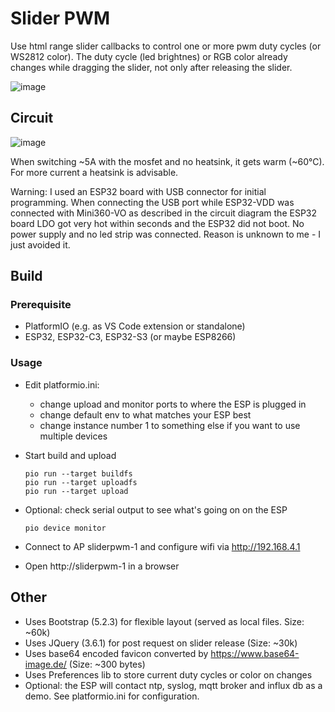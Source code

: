 # Slider PWM

Use html range slider callbacks to control one or more pwm duty cycles (or WS2812 color). 
The duty cycle (led brightnes) or RGB color already changes while dragging the slider, not only after releasing the slider. 

![image](https://user-images.githubusercontent.com/32450554/218337707-5bb61d95-975d-4ba3-b0eb-d9acf8543b60.png)

## Circuit

![image](https://user-images.githubusercontent.com/32450554/218340075-af00e690-9560-4062-93e2-f44e5e82e25c.png)

When switching ~5A with the mosfet and no heatsink, it gets warm (~60°C). For more current a heatsink is advisable.

Warning: 
I used an ESP32 board with USB connector for initial programming. 
When connecting the USB port while ESP32-VDD was connected with Mini360-VO as described in the circuit diagram the ESP32 board LDO got very hot within seconds and the ESP32 did not boot. No power supply and no led strip was connected. Reason is unknown to me - I just avoided it.
  
## Build

### Prerequisite

* PlatformIO (e.g. as VS Code extension or standalone)
* ESP32, ESP32-C3, ESP32-S3 (or maybe ESP8266)

### Usage

* Edit platformio.ini: 
    * change upload and monitor ports to where the ESP is plugged in
    * change default env to what matches your ESP best
    * change instance number 1 to something else if you want to use multiple devices
      
* Start build and upload
  ```
  pio run --target buildfs
  pio run --target uploadfs
  pio run --target upload
  ```
* Optional: check serial output to see what's going on on the ESP
  ```
  pio device monitor
  ```
* Connect to AP sliderpwm-1 and configure wifi via http://192.168.4.1
* Open http://sliderpwm-1 in a browser

## Other

* Uses Bootstrap (5.2.3) for flexible layout (served as local files. Size: ~60k)
* Uses JQuery (3.6.1) for post request on slider release (Size: ~30k)
* Uses base64 encoded favicon converted by https://www.base64-image.de/ (Size: ~300 bytes)
* Uses Preferences lib to store current duty cycles or color on changes
* Optional: the ESP will contact ntp, syslog, mqtt broker and influx db as a demo. See platformio.ini for configuration.
